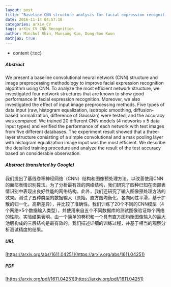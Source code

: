 ```yaml
---
layout: post
title: "Baseline CNN structure analysis for facial expression recognition"
date: 2016-11-14 04:57:18
categories: arXiv_CV
tags: arXiv_CV CNN Recognition
author: Minchul Shin, Munsang Kim, Dong-Soo Kwon
mathjax: true
---
```


* content
{:toc}

##### Abstract
We present a baseline convolutional neural network (CNN) structure and image preprocessing methodology to improve facial expression recognition algorithm using CNN. To analyze the most efficient network structure, we investigated four network structures that are known to show good performance in facial expression recognition. Moreover, we also investigated the effect of input image preprocessing methods. Five types of data input (raw, histogram equalization, isotropic smoothing, diffusion-based normalization, difference of Gaussian) were tested, and the accuracy was compared. We trained 20 different CNN models (4 networks x 5 data input types) and verified the performance of each network with test images from five different databases. The experiment result showed that a three-layer structure consisting of a simple convolutional and a max pooling layer with histogram equalization image input was the most efficient. We describe the detailed training procedure and analyze the result of the test accuracy based on considerable observation.

##### Abstract (translated by Google)
我们提出了基线卷积神经网络（CNN）结构和图像预处理方法，以改善使用CNN的面部表情识别算法。为了分析最有效的网络结构，我们研究了四种已知在面部表情识别中表现出良好性能的网络结构。此外，我们还研究了输入图像预处理方法的效果。测试了五种类型的数据输入（原始，直方图均衡化，各向同性平滑，基于扩散的归一化，高斯差异），并比较了准确性。我们训练了20个不同的CNN模型（4个网络×5个数据输入类型），并使用来自五个不同数据库的测试图像验证每个网络的性能。实验结果表明，由一个简单的卷积和一个具有直方图均衡图像输入的最大池层构成的三层结构是最有效的。我们描述详细的训练过程，并基于相当的观察分析测试精度的结果。

##### URL
[https://arxiv.org/abs/1611.04251](https://arxiv.org/abs/1611.04251)

##### PDF
[https://arxiv.org/pdf/1611.04251](https://arxiv.org/pdf/1611.04251)

